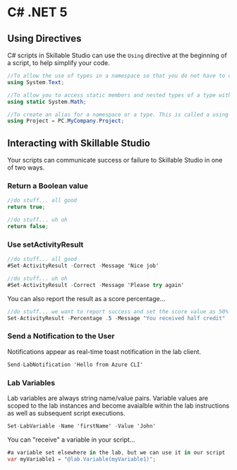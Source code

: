 # C# .NET 5

## Using Directives

C# scripts in Skillable Studio can use the `Using` directive at the beginning of a script, to help simplify your code. 

```C#
//To allow the use of types in a namespace so that you do not have to qualify the use of a type in that namespace:
using System.Text;
```

```C#
//To allow you to access static members and nested types of a type without having to qualify the access with the type name.
using static System.Math;
```

```C#
//To create an alias for a namespace or a type. This is called a using alias directive.
using Project = PC.MyCompany.Project;
```

## Interacting with Skillable Studio

Your scripts can communicate success or failure to Skillable Studio in one of two ways.

### Return a Boolean value 

```C#
//do stuff... all good
return true;
```

```C#
//do stuff... uh oh
return false;
```

### Use setActivityResult

```C#
//do stuff... all good
#Set-ActivityResult -Correct -Message 'Nice job'
```

```C#
//do stuff... uh oh
#Set-ActivityResult -Correct -Message 'Please try again'
```

You can also report the result as a score percentage...

```C#
//do stuff... we want to report success and set the score value as 50%
Set-ActivityResult -Percentage .5 -Message "You received half credit"
```

### Send a Notification to the User

Notifications appear as real-time toast notification in the lab client.

```C#
Send-LabNotification 'Hello from Azure CLI'
```

### Lab Variables

Lab variables are always string name/value pairs. Variable values are scoped to the lab instances and become avaialble within the lab instructions as well as subsequent script executions. 

```C#
Set-LabVariable -Name 'firstName' -Value 'John'
```

You can "receive" a variable in your script...

```C#
#a variable set elsewhere in the lab, but we can use it in our script
var myVariable1 = "@lab.Variable(myVariable1)";
```